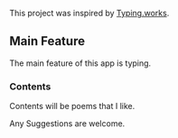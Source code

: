 This project was inspired by [Typing.works](https://typing.works).

## Main Feature

The main feature of this app is typing.

### Contents

Contents will be poems that I like.

Any Suggestions are welcome.

